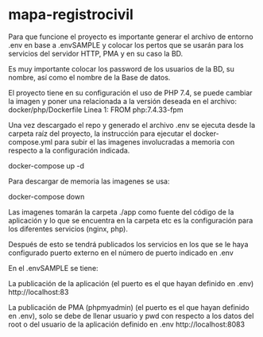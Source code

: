 # mapa-registrocivil

Para que funcione el proyecto es importante generar el archivo de entorno .env en base a .envSAMPLE y colocar los pertos que se usarán para los servicios del servidor HTTP, PMA y en su caso la BD.

Es muy importante colocar los password de los usuarios de la BD, su nombre, así como el nombre de la Base de datos.

El proyecto tiene en su configuración el uso de PHP 7.4, se puede cambiar la imagen y poner una relacionada a la versión deseada en el archivo: docker/php/Dockerfile 
Linea 1: FROM php:7.4.33-fpm

Una vez descargado el repo y generado el archivo .env se ejecuta desde la carpeta raíz del proyecto, la instrucción para ejecutar el docker-compose.yml para subir el las imagenes involucradas a memoria con respecto a la configuración indicada.

docker-compose up -d

Para descargar de memoria las imagenes se usa:

docker-compose down

Las imagenes tomarán la carpeta ./app como fuente del código de la aplicación y lo que se encuentra en la carpeta etc es la configuración para los diferentes servicios (nginx, php).

Después de esto se tendrá publicados los servicios en los que se le haya configurado puerto externo en el número de puerto indicado en .env

En el .envSAMPLE se tiene:

La publicación de la aplicación (el puerto es el que hayan definido en .env)
http://localhost:83

La publicación de PMA (phpmyadmin) (el puerto es el que hayan definido en .env), solo se debe de llenar usuario y pwd con respecto a los datos del root o del usuario de la aplicación definido en .env
http://localhost:8083
